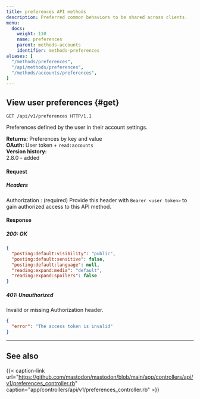 ```yaml
---
title: preferences API methods
description: Preferred common behaviors to be shared across clients.
menu:
  docs:
    weight: 110
    name: preferences
    parent: methods-accounts
    identifier: methods-preferences
aliases: [
  "/methods/preferences",
  "/api/methods/preferences",
  "/methods/accounts/preferences",
]
---
```




## View user preferences {#get}

```http
GET /api/v1/preferences HTTP/1.1
```

Preferences defined by the user in their account settings.

**Returns:** Preferences by key and value\
**OAuth:** User token + `read:accounts`\
**Version history:**\
2.8.0 - added

#### Request

##### Headers

Authorization
: (required) Provide this header with `Bearer <user token>` to gain authorized access to this API method.

#### Response
##### 200: OK

```json
{
  "posting:default:visibility": "public",
  "posting:default:sensitive": false,
  "posting:default:language": null,
  "reading:expand:media": "default",
  "reading:expand:spoilers": false
}
```

##### 401: Unauthorized

Invalid or missing Authorization header.

```json
{
  "error": "The access token is invalid"
}
```

---

## See also

{{< caption-link url="https://github.com/mastodon/mastodon/blob/main/app/controllers/api/v1/preferences_controller.rb" caption="app/controllers/api/v1/preferences_controller.rb" >}}
